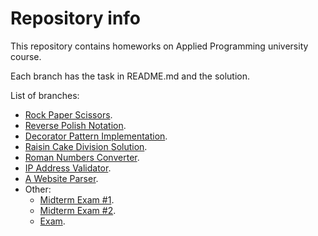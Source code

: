 # Repository info

This repository contains homeworks on Applied Programming university course.

Each branch has the task in README.md and the solution.

List of branches:
- [Rock Paper Scissors](https://github.com/biggujo/applied-languages/tree/01-rock-paper-scissors).
- [Reverse Polish Notation](https://github.com/biggujo/applied-languages/tree/02-reverse-polish-notation).
- [Decorator Pattern Implementation](https://github.com/biggujo/applied-languages/tree/03-decorator).
- [Raisin Cake Division Solution](https://github.com/biggujo/applied-languages/tree/04-raisin-cake).
- [Roman Numbers Converter](https://github.com/biggujo/applied-languages/tree/05-roman-numbers).
- [IP Address Validator](https://github.com/biggujo/applied-languages/tree/06-ipv4-validator).
- [A Website Parser](https://github.com/biggujo/applied-languages/tree/07-parser).
- Other:
  * [Midterm Exam #1](https://github.com/biggujo/applied-languages/tree/midterm).
  * [Midterm Exam #2](https://github.com/biggujo/applied-languages/tree/midterm-2).
  * [Exam](https://github.com/biggujo/applied-languages/tree/exam).
